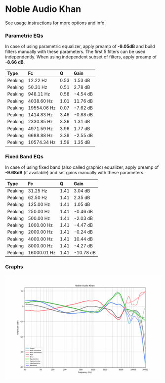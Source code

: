 # Noble Audio Khan
See [usage instructions](https://github.com/jaakkopasanen/AutoEq#usage) for more options and info.

### Parametric EQs
In case of using parametric equalizer, apply preamp of **-9.05dB** and build filters manually
with these parameters. The first 5 filters can be used independently.
When using independent subset of filters, apply preamp of **-8.66 dB**.

| Type    | Fc          |    Q | Gain     |
|:--------|:------------|:-----|:---------|
| Peaking | 12.22 Hz    | 0.53 | 1.53 dB  |
| Peaking | 50.31 Hz    | 0.51 | 2.78 dB  |
| Peaking | 948.11 Hz   | 0.58 | -4.54 dB |
| Peaking | 4038.60 Hz  | 1.01 | 11.76 dB |
| Peaking | 19554.06 Hz | 0.07 | -7.62 dB |
| Peaking | 1414.83 Hz  | 3.46 | -0.88 dB |
| Peaking | 2330.85 Hz  | 3.36 | 1.31 dB  |
| Peaking | 4971.59 Hz  | 3.96 | 1.77 dB  |
| Peaking | 6688.88 Hz  | 3.39 | -2.55 dB |
| Peaking | 10574.34 Hz | 1.59 | 1.35 dB  |

### Fixed Band EQs
In case of using fixed band (also called graphic) equalizer, apply preamp of **-9.68dB**
(if available) and set gains manually with these parameters.

| Type    | Fc          |    Q | Gain      |
|:--------|:------------|:-----|:----------|
| Peaking | 31.25 Hz    | 1.41 | 3.04 dB   |
| Peaking | 62.50 Hz    | 1.41 | 2.35 dB   |
| Peaking | 125.00 Hz   | 1.41 | 1.05 dB   |
| Peaking | 250.00 Hz   | 1.41 | -0.46 dB  |
| Peaking | 500.00 Hz   | 1.41 | -2.03 dB  |
| Peaking | 1000.00 Hz  | 1.41 | -4.47 dB  |
| Peaking | 2000.00 Hz  | 1.41 | -0.24 dB  |
| Peaking | 4000.00 Hz  | 1.41 | 10.44 dB  |
| Peaking | 8000.00 Hz  | 1.41 | -4.27 dB  |
| Peaking | 16000.01 Hz | 1.41 | -10.78 dB |

### Graphs
![](./Noble%20Audio%20Khan.png)